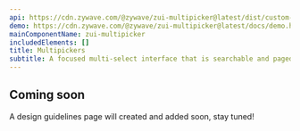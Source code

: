 ```yaml
---
api: https://cdn.zywave.com/@zywave/zui-multipicker@latest/dist/custom-elements.json
demo: https://cdn.zywave.com/@zywave/zui-multipicker@latest/docs/demo.html
mainComponentName: zui-multipicker
includedElements: []
title: Multipickers
subtitle: A focused multi-select interface that is searchable and paged.
---
```


## Coming soon

A design guidelines page will created and added soon, stay tuned!
